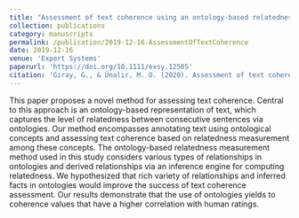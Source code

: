```yaml
---
title: "Assessment of text coherence using an ontology-based relatedness measurement method"
collection: publications
category: manuscripts
permalink: /publication/2019-12-16-AssessmentOfTextCoherence
date: 2019-12-16
venue: 'Expert Systems'
paperurl: 'https://doi.org/10.1111/exsy.12505'
citation: 'Giray, G., & Ünalır, M. O. (2020). Assessment of text coherence using an ontology‐based relatedness measurement method. <i>Expert Systems</i>, 37(3), e12505.'
---
```


This paper proposes a novel method for assessing text coherence. Central to this approach is an ontology-based representation of text, which captures the level of relatedness between consecutive sentences via ontologies. Our method encompasses annotating text using ontological concepts and assessing text coherence based on relatedness measurement among these concepts. The ontology-based relatedness measurement method used in this study considers various types of relationships in ontologies and derived relationships via an inference engine for computing relatedness. We hypothesized that rich variety of relationships and inferred facts in ontologies would improve the success of text coherence assessment. Our results demonstrate that the use of ontologies yields to coherence values that have a higher correlation with human ratings.